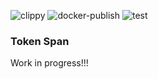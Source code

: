 ![clippy](https://github.com/tokenspan/tokenspan-core/actions/workflows/clippy.yml/badge.svg)
![docker-publish](https://github.com/tokenspan/tokenspan-core/actions/workflows/docker-publish.yml/badge.svg)
![test](https://github.com/tokenspan/tokenspan-core/actions/workflows/lint.yml/badge.svg)

### Token Span
Work in progress!!!
